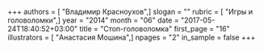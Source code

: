 +++
authors = [ "Владимир Красноухов",]
slogan = ""
rubric = [ "Игры и головоломки",]
year = "2014"
month = "06"
date = "2017-05-24T18:40:52+03:00"
title = "Стоп-головоломка"
first_page = "16"
illustrators = [ "Анастасия Мошина",]
npages = "2"
in_sample = false
+++
